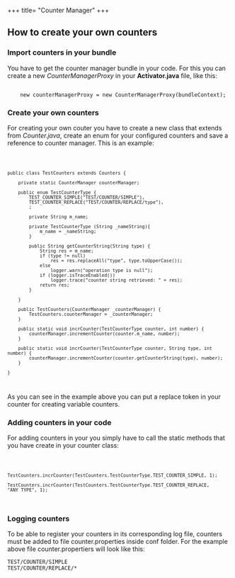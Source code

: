 +++
title= "Counter Manager"
+++

## How to create your own counters

### Import counters in your bundle
You have to get the counter manager bundle in your code. For this you can create a new *CounterManagerProxy* in your **Activator.java** file, like this:

<code>
    new counterManagerProxy = new CounterManagerProxy(bundleContext);
</code>

### Create your own counters
For creating your own couter you have to create a new class that extends from *Counter.java*, create an enum for your configured counters and save a reference to counter manager. This is an example:

<code>
    
    public class TestCounters extends Counters {
        
        private static CounterManager counterManager;

        public enum TestCounterType {
            TEST_COUNTER_SIMPLE("TEST/COUNTER/SIMPLE"),
            TEST_COUNTER_REPLACE("TEST/COUNTER/REPLACE/type"),
            ;
                    
            private String m_name;
            
            private TestCounterType (String _nameString){
                m_name = _nameString;
            }
            
            public String getCounterString(String type) {
                String res = m_name;
                if (type != null)
                    res = res.replaceAll("type", type.toUpperCase());
                else
                    logger.warn("operation type is null");
                if (logger.isTraceEnabled())
                    logger.trace("counter string retrieved: " + res);
                return res;
            }
        
        }
            
        public TestCounters(CounterManager _counterManager) {
            TestCounters.counterManager = _counterManager;
        }
            
        public static void incrCounter(TestCounterType counter, int number) {
            counterManager.incrementCounter(counter.m_name, number);
        }
            
        public static void incrCounter(TestCounterType counter, String type, int number) {
            counterManager.incrementCounter(counter.getCounterString(type), number);
        }

    }
</code>

As you can see in the example above you can put a replace token in your counter for creating variable counters.

### Adding counters in your code
For adding counters in your you simply have to call the static methods that you have create in your counter class:

<code>
    
    TestCounters.incrCounter(TestCounters.TestCounterType.TEST_COUNTER_SIMPLE, 1);

    TestCounters.incrCounter(TestCounters.TestCounterType.TEST_COUNTER_REPLACE, "ANY_TYPE", 1);
</code>

### Logging counters
To be able to register your counters in its corresponding log file, counters must be added to file counter.properties inside conf folder.
For the example above file counter.propertiers will look like this:

```
TEST/COUNTER/SIMPLE
TEST/COUNTER/REPLACE/*
```